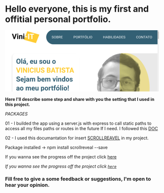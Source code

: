 # Hello everyone, this is my first and offitial personal portfolio.

![Design preview](./public/images/port-git.png)

**Here I'll describe some step and share with you the setting that I used in this project.**

*PACKAGES*

01 - I builded the app using a server.js with express to call static paths to access all my files paths or routes in the future If I need. I followed this <a href="https://expressjs.com/pt-br/starter/static-files.html" target="_blank">DOC</a>

02 - I used this documantation for insert [SCROLLREAVEL](https://scrollrevealjs.org/guide/hello-world.html) in my project.

Package installed -> npm install scrollreveal --save


<p>If you wanna see the progress off the project click <a href="http://vini-it-portfolio.vercel.app/" target="_blank" rel="noopener noreferrer">here</a></p>


*If you wanna see the progress off the project click <a href="http://vini-it-portfolio.vercel.app/" target="_blank" rel="noopener noreferrer">``here``</a>*

### Fill free to give a some feedback or suggestions, I'm open to hear your opinion.
